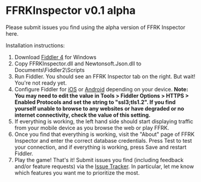 # FFRKInspector v0.1 alpha

Please submit issues you find using the alpha version of FFRK Inspector here.

Installation instructions:

1. Download [Fiddler 4](http://www.telerik.com/download/fiddler) for Windows
2. Copy FFRKInspector.dll and Newtonsoft.Json.dll to Documents\Fiddler2\Scripts
3. Run Fiddler.  You should see an FFRK Inspector tab on the right.  But wait!  You're not ready yet.
4. Configure Fiddler for [iOS](http://docs.telerik.com/fiddler/Configure-Fiddler/Tasks/ConfigureForiOS) or [Android](http://docs.telerik.com/fiddler/Configure-Fiddler/Tasks/ConfigureForAndroid) depending on your device.  **Note: You may need to edit the value in Tools > Fiddler Options > HTTPS > Enabled Protocols and set the string to "ssl3;tls1.2".  If you find yourself unable to browse to any websites or have degraded or no internet connectivity, check the value of this setting.**
5. If everything is working, the left hand side should start displaying traffic from your mobile device as you browse the web or play FFRK.
6. Once you find that everything is working, visit the "About" page of FFRK Inspector and enter the correct database credentials.  Press Test to test your connection, and if everything is working, press Save and restart Fiddler.
6. Play the game!  That's it!  Submit issues you find (including feedback and/or feature requests) via the [Issue Tracker](https://github.com/cppisking/ffrk-inspector/issues).  In particular, let me know which features you want me to prioritize the most.  
